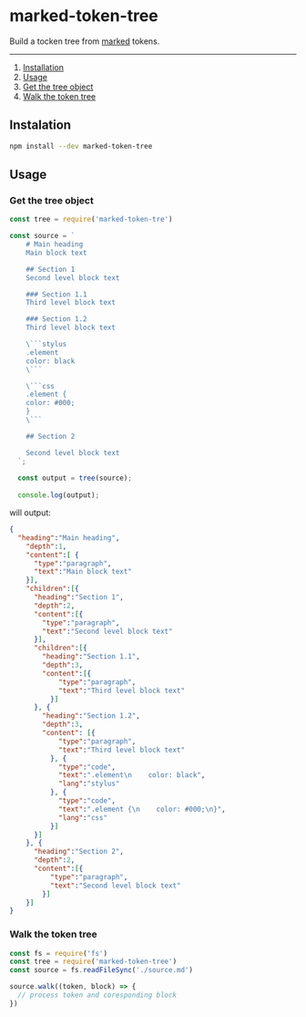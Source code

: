 # marked-token-tree

Build a tocken tree from [marked](https://www.npmjs.com/package/marked) tokens.

---

1. [Installation](#installation)
2. [Usage](#usage)
  1. [Get the tree object](#get-the-tree-object)
  2. [Walk the token tree](#walk-the-token-tree)


## Instalation

```sh
npm install --dev marked-token-tree
```

## Usage

### Get the tree object

```js
const tree = require('marked-token-tre')

const source = `
    # Main heading
    Main block text

    ## Section 1
    Second level block text

    ### Section 1.1
    Third level block text

    ### Section 1.2
    Third level block text

    \```stylus
    .element
    color: black
    \```

    \```css
    .element {
    color: #000;
    }
    \```

    ## Section 2

    Second level block text
  `;
  
  const output = tree(source);
  
  console.log(output);
```

will output:

```json
{  
  "heading":"Main heading",
    "depth":1,
    "content":[ {  
      "type":"paragraph",
      "text":"Main block text"
    }],
    "children":[{  
      "heading":"Section 1",
      "depth":2,
      "content":[{  
        "type":"paragraph",
        "text":"Second level block text"
      }],
      "children":[{  
        "heading":"Section 1.1",
        "depth":3,
        "content":[{  
            "type":"paragraph",
            "text":"Third level block text"
          }]
      }, {  
        "heading":"Section 1.2",
        "depth":3,
        "content": [{  
            "type":"paragraph",
            "text":"Third level block text"
          }, {  
            "type":"code",
            "text":".element\n    color: black",
            "lang":"stylus"
          }, {  
            "type":"code",
            "text":".element {\n    color: #000;\n}",
            "lang":"css"
          }]
      }]
    }, {  
      "heading":"Section 2",
      "depth":2,
      "content":[{  
          "type":"paragraph",
          "text":"Second level block text"
        }]
    }]
}
```

### Walk the token tree

```js
const fs = require('fs')
const tree = require('marked-token-tree')
const source = fs.readFileSync('./source.md')

source.walk((token, block) => {
  // process token and coresponding block
})
